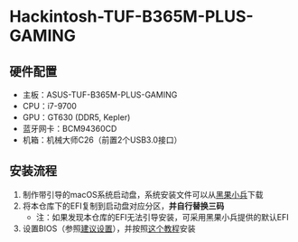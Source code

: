 # Hackintosh-TUF-B365M-PLUS-GAMING
## 硬件配置

- 主板：ASUS-TUF-B365M-PLUS-GAMING
- CPU：i7-9700
- GPU：GT630 (DDR5, Kepler)
- 蓝牙网卡：BCM94360CD
- 机箱：机械大师C26（前置2个USB3.0接口）

## 安装流程

1. 制作带引导的macOS系统启动盘，系统安装文件可以从[黑果小兵](https://blog.daliansky.net/)下载
2. 将本仓库下的EFI复制到启动盘对应分区，**并自行替换三码**
   - 注：如果发现本仓库的EFI无法引导安装，可采用黑果小兵提供的默认EFI
3. 设置BIOS（参照[建议设置](https://blog.daliansky.net/macOS-Monterey-12.1-21C52-Release-version-with-OC-0.7.6-CLOVER-5143-and-FirPE-original-image.html)），并按照[这个教程](https://blog.daliansky.net/MacOS-installation-tutorial-XiaoMi-Pro-installation-process-records.html)安装

